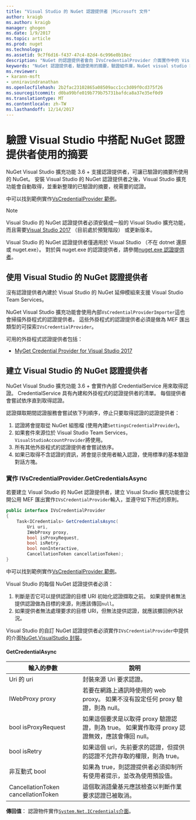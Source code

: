 ```yaml
---
title: "Visual Studio 的 NuGet 認證提供者 |Microsoft 文件"
author: kraigb
ms.author: kraigb
manager: ghogen
ms.date: 1/9/2017
ms.topic: article
ms.prod: nuget
ms.technology: 
ms.assetid: 9c7f6d16-f437-47c4-82d4-6c996e0b18ec
description: "NuGet 的認證提供者會向 IVsCredentialProvider 介面實作中的 Visual Studio 擴充功能的摘要。"
keywords: "NuGet 認證提供者，驗證使用的摘要，驗證組件庫，NuGet visual studio 擴充功能"
ms.reviewer:
- karann-msft
- unniravindranathan
ms.openlocfilehash: 2b2fac23102865a08509acc1cc3d09f0cd375f26
ms.sourcegitcommit: d0ba99bfe019b779b75731bafdca8a37e35ef0d9
ms.translationtype: MT
ms.contentlocale: zh-TW
ms.lasthandoff: 12/14/2017
---
```

# <a name="authenticating-feeds-in-visual-studio-with-nuget-credential-providers"></a>驗證 Visual Studio 中搭配 NuGet 認證提供者使用的摘要

NuGet Visual Studio 擴充功能 3.6 + 支援認證提供者，可讓已驗證的摘要所使用的 NuGet。
安裝 Visual Studio 的 NuGet 認證提供者之後，Visual Studio 擴充功能會自動取得，並重新整理的已驗證的摘要，視需要的認證。

中可以找到範例實作[VsCredentialProvider 範例](https://github.com/NuGet/Samples/tree/master/VsCredentialProvider)。

> [!Note]
> Visual Studio 的 NuGet 認證提供者必須安裝成一般的 Visual Studio 擴充功能，而且需要[Visual Studio 2017](https://aka.ms/vs/15/preview/vs_enterprise) （目前處於預覽階段） 或更新版本。
>
> Visual Studio 的 NuGet 認證提供者僅適用於 Visual Studio （不在 dotnet 還原或 nuget.exe）。 對於與 nuget.exe 的認證提供者，請參閱[nuget.exe 認證提供者](nuget-exe-Credential-providers.md)。

## <a name="available-nuget-credential-providers-for-visual-studio"></a>使用 Visual Studio 的 NuGet 認證提供者

沒有認證提供者內建於 Visual Studio 的 NuGet 延伸模組來支援 Visual Studio Team Services。

NuGet Visual Studio 擴充功能會使用內部`VsCredentialProviderImporter`這也會掃描外掛程式的認證提供者。 這些外掛程式的認證提供者必須是做為 MEF 匯出類型的可探索`IVsCredentialProvider`。

可用的外掛程式認證提供者包括：

- [MyGet Credential Provider for Visual Studio 2017](http://docs.myget.org/docs/reference/credential-provider-for-visual-studio)

## <a name="creating-a-nuget-credential-provider-for-visual-studio"></a>建立 Visual Studio 的 NuGet 認證提供者

NuGet Visual Studio 擴充功能 3.6 + 會實作內部 CredentialService 用來取得認證。 CredentialService 具有內建和外掛程式的認證提供者的清單。 每個提供者會嘗試依序直到取得認證。

認證擷取期間認證服務會嘗試依下列順序，停止只要取得認證的認證提供者：

1. 認證將會提取從 NuGet 組態檔 (使用內建`SettingsCredentialProvider`)。
1. 如果套件來源位於 Visual Studio Team Services，`VisualStudioAccountProvider`將使用。
1. 所有其他外掛程式的認證提供者會嘗試依序。
1. 如果已取得不含認證的資訊，將會提示使用者輸入認證，使用標準的基本驗證 對話方塊。

### <a name="implementing-ivscredentialprovidergetcredentialsasync"></a>實作 IVsCredentialProvider.GetCredentialsAsync

若要建立 Visual Studio 的 NuGet 認證提供者，建立 Visual Studio 擴充功能會公開公用 MEF 匯出實作`IVsCredentialProvider`輸入，並遵守如下所述的原則。

```cs
public interface IVsCredentialProvider
{
    Task<ICredentials> GetCredentialsAsync(
        Uri uri,
        IWebProxy proxy,
        bool isProxyRequest,
        bool isRetry,
        bool nonInteractive,
        CancellationToken cancellationToken);
}
```

中可以找到範例實作[VsCredentialProvider 範例](https://github.com/NuGet/Samples/tree/master/VsCredentialProvider)。

Visual Studio 的每個 NuGet 認證提供者必須：

1. 判斷是否它可以提供認證的目標 URI 初始化認證擷取之前。 如果提供者無法提供認證做為目標的來源，則應該傳回`null`。
1. 如果提供者無法處理要求的目標 URI，但無法提供認證，就應該擲回例外狀況。

Visual Studio 的自訂 NuGet 認證提供者必須實作`IVsCredentialProvider`中提供的介面[NuGet.VisualStudio 封裝](https://www.nuget.org/packages/NuGet.VisualStudio/)。

#### <a name="getcredentialasync"></a>GetCredentialAsync

| 輸入的參數 |說明|
| ----------------|-----------|
| Uri 的 uri | 封裝來源 Uri 要求認證。|
| IWebProxy proxy | 若要在網路上通訊時使用的 web proxy。 如果不沒有設定任何 proxy 驗證，則為 null。 |
| bool isProxyRequest | 如果這個要求是以取得 proxy 驗證認證，則為 true。 如果實作取得 proxy 認證無效，應該會傳回 null。 |
| bool isRetry | 如果這個 uri，先前要求的認證，但提供的認證不允許存取的權限，則為 true。 |
| 非互動式 bool | 如果為 true，則認證提供者必須抑制所有使用者提示，並改為使用預設值。 |
| CancellationToken cancellationToken | 這個取消語彙基元應該檢查以判斷作業要求認證已被取消。 |
  
**傳回值**： 認證物件實作[`System.Net.ICredentials`介面](https://msdn.microsoft.com/library/system.net.icredentials.aspx)。
